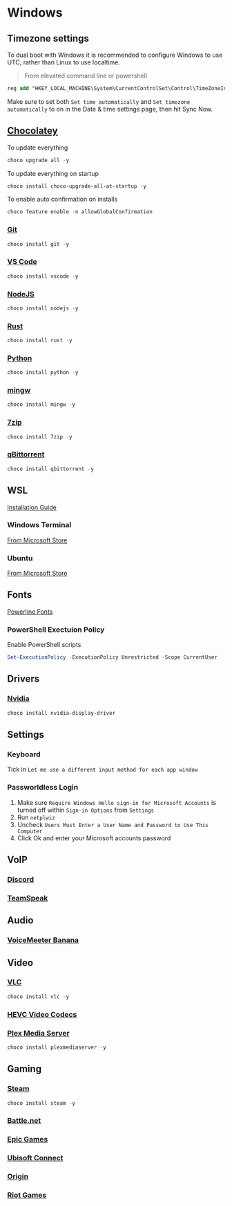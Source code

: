 # Windows

## Timezone settings

To dual boot with Windows it is recommended to configure Windows to use UTC,
rather than Linux to use localtime.

> From elevated command line or powershell

```ps
reg add "HKEY_LOCAL_MACHINE\System\CurrentControlSet\Control\TimeZoneInformation" /v RealTimeIsUniversal /d 1 /t REG_DWORD /f
```

Make sure to set both `Set time automatically` and
`Set timezone automatically` to on in the Date & time settings page, then hit
Sync Now.

## [Chocolatey](https://chocolatey.org/)

To update everything

```ps1
choco upgrade all -y
```

To update everything on startup

```ps1
choco install choco-upgrade-all-at-startup -y
```

To enable auto confirmation on installs

```ps1
choco feature enable -n allowGlobalConfirmation
```

### [Git](https://git-scm.com/download/win)

```ps1
choco install git -y
```

### [VS Code](https://code.visualstudio.com/)

```ps1
choco install vscode -y
```

### [NodeJS](https://nodejs.org/en/)

```ps1
choco install nodejs -y
```

### [Rust](https://www.rust-lang.org/)

```ps1
choco install rust -y
```

### [Python](https://www.python.org/)

```ps1
choco install python -y
```

### [mingw](https://www.mingw-w64.org/)

```ps1
choco install mingw -y
```

### [7zip](https://www.7-zip.org/)

```ps1
choco install 7zip -y
```

### [qBittorrent](https://www.qbittorrent.org/)

```ps1
choco install qbittorrent -y
```

## WSL

[Installation Guide](https://docs.microsoft.com/en-us/windows/wsl/install-win10)

### Windows Terminal

[From Microsoft Store](https://www.microsoft.com/en-us/p/windows-terminal/9n0dx20hk701)

### Ubuntu

[From Microsoft Store](https://www.microsoft.com/en-us/p/ubuntu/9nblggh4msv6)

## Fonts

[Powerline Fonts](https://github.com/powerline/fonts)

### PowerShell Exectuion Policy

Enable PowerShell scripts

```ps1
Set-ExecutionPolicy -ExecutionPolicy Unrestricted -Scope CurrentUser
```

## Drivers

### [Nvidia](https://www.nvidia.com/en-us/geforce/drivers/)

```ps1
choco install nvidia-display-driver
```

## Settings

### Keyboard

Tick in `Let me use a different input method for each app window`

### Passworldless Login

1. Make sure `Require Windows Hello sign-in for Microsoft Accounts` is turned
   off within `Sign-in Options` from `Settings`
2. Run `netplwiz`
3. Uncheck `Users Must Enter a User Name and Password to Use This Computer`
4. Click Ok and enter your Microsoft accounts password

## VoIP

### [Discord](https://discord.com/download)

### [TeamSpeak](https://www.teamspeak.com/en/downloads/)

## Audio

### [VoiceMeeter Banana](https://vb-audio.com/Voicemeeter/banana.htm)

## Video

### [VLC](https://www.videolan.org/vlc/)

```ps1
choco install vlc -y
```

### [HEVC Video Codecs](https://www.microsoft.com/en-us/p/hevc-video-extensions/9nmzlz57r3t7)

### [Plex Media Server](https://www.plex.tv/media-server-downloads/#plex-app)

```ps1
choco install plexmediaserver -y
```

## Gaming

### [Steam](https://store.steampowered.com/)

```ps1
choco install steam -y
```

### [Battle.net](https://www.blizzard.com/en-us/apps/battle.net/desktop)

### [Epic Games](https://www.epicgames.com/store/en-US/download)

### [Ubisoft Connect](https://ubisoftconnect.com/en-US/)

### [Origin](https://www.origin.com/irl/en-us/store/download)

### [Riot Games](https://signup.eune.leagueoflegends.com/en/signup/redownload)
